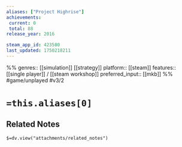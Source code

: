 ```yaml
---
aliases: ["Project Highrise"]
achievements:
 current: 0
 total: 88
release_year: 2016

steam_app_id: 423580
last_updated: 1750218211
---
```

%%
genres:: [[simulation]] [[strategy]]
platform:: [[steam]]
features:: [[single player]] / [[steam workshop]]
preferred_input:: [[mkb]]
%%
#game/unplayed
#v3/2

# `=this.aliases[0]`
## Related Notes
`$=dv.view("attachments/related_notes")`